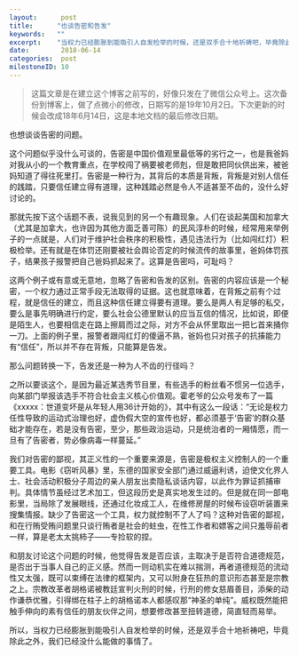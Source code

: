 ```yaml
---
layout:      post
title:      "也谈告密和告发"
keywords:   ""
excerpt:    "当权力已经膨胀到能吸引人自发检举的时候，还是双手合十地祈祷吧，毕竟除此之外，我们已经没什么能做的事情了。"
date:        2018-06-14
categories:  post
milestoneID: 10
---
```


> 这篇文章是在建立这个博客之前写的，好像只发在了微信公众号上。这次备份到博客上，做了点微小的修改，日期写的是19年10月2日。下次更新的时候会改成18年6月14日，这是本地文档的最后修改日期。

也想谈谈告密的问题。

这个问题似乎没什么可谈的，告密是中国价值观里最低等的劣行之一，也是我爸妈对我从小的一个教育重点，在学校闯了祸要被老师剋，但是敢把同伙供出来，被爸妈知道了得往死里打。告密是一种行为，其背后的本质是背叛，背叛是对别人信任的践踏，只要信任建立得有道理，这种践踏必然是令人不适甚至不齿的，没什么好讨论的。

那就先按下这个话题不表，说我见到的另一个有趣现象。人们在谈起美国和加拿大（尤其是加拿大，也许因为其他方面乏善可陈）的民风淳朴的时候，经常用来举例子的一点就是，人们对于维护社会秩序的积极性，遇见违法行为（比如闯红灯）积极检举。还有就是在体罚还刚要被社会舆论否定的时候流传的故事里，爸妈体罚孩子，结果孩子报警把自己爸妈抓起来了。这算是告密吗，可耻吗？

这两个例子或有意或无意地，忽略了告密和告发的区别。告密的内容应该是一个秘密，一个权力通过正常手段无法取得的证据。这也就意味着，在背叛之前有个过程，就是信任的建立，而且这种信任建立得要有道理。要么是两人有足够的私交，要么是事先明确进行约定，要么社会公德里默认的应当互信的情况，比如说，即便是陌生人，也要相信走在路上擦肩而过之际，对方不会从怀里取出一把匕首来捅你一刀。上面的例子里，报警者跟闯红灯的傻逼不熟，爸妈也只对孩子的抗揍能力有“信任”，所以并不存在背叛，只能算是告发。

那么问题转换一下，告发还是一种为人不齿的行径吗？

之所以要谈这个，是因为最近某选秀节目里，有些选手的粉丝看不惯另一位选手，向某部门举报该选手不符合社会主义核心价值观。霍老爷的公众号发布了一篇《xxxxx：世道变坏是从年轻人用36计开始的》，其中有这么一段话：“无论是权力任性导致的运动式治理也好，虚伪假大空的宣传也好，都必须基于‘告密’的群众基础才能存在，若是没有告密，至少，那些政治运动，只是统治者的一厢情愿，而一旦有了告密者，势必像病毒一样蔓延。”

我们对告密的鄙视，其正义性的一个重要来源是，告密是极权主义控制人的一个重要工具。电影《窃听风暴》里，东德的国家安全部门通过威逼利诱，迫使文化界人士、社会活动积极分子周边的亲人朋友出卖隐私谈话内容，以此作为罪证抓捕审判。具体情节虽经过艺术加工，但这段历史是真实地发生过的。但是就在同一部电影里，当局除了发展眼线，还通过化妆成工人，在维修房屋的时候布设窃听装置来搜集情报。缺少了告密这一个工具，权力就控制不了人了吗？这种对告密的鄙视，和在行贿受贿问题里只谈行贿者是社会的蛀虫，在性工作者和嫖客之间只羞辱前者一样，算是老太太挑柿子——专捡软的捏。

和朋友讨论这个问题的时候，他觉得告发是否应该，主取决于是否符合道德规范，是否出于当事人自己的正义感。然而一则动机实在难以揣测，再者道德规范的流动性又太强，既可以束缚在法律的框架内，又可以附身在狂热的意识形态甚至是宗教之上。宗教改革者胡格诺被教廷宣判火刑的时候，行刑的修女慈眉善目，添柴的动作谦恭优雅，引得绑在柱子上的胡格诺本人都感叹那“神圣的单纯”。威权既然能把触手伸向的素有信任的朋友伙伴之间，想要修改甚至扭转道德，简直轻而易举。

所以，当权力已经膨胀到能吸引人自发检举的时候，还是双手合十地祈祷吧，毕竟除此之外，我们已经没什么能做的事情了。
